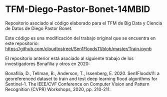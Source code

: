 # TFM-Diego-Pastor-Bonet-14MBID
Repositorio asociado al código elaborado para el TFM de Big Data y Ciencia de Datos de Diego Pastor Bonet. 




Este código es una modificación del trabajo original que se encuentra en este repositorio:
https://github.com/cloudtostreet/Sen1Floods11/blob/master/Train.ipynb


El repositorio anterior está asociado al siguiente trabajo de los investigadores Bonafilia y otros en 2020:

Bonafilia, D., Tellman, B., Anderson, T., Issenberg, E. 2020. Sen1Floods11: a georeferenced dataset to train and test deep learning flood algorithms for Sentinel-1. 
The IEEE/CVF Conference on Computer Vision and Pattern Recognition (CVPR) Workshops, 2020, pp. 210-211.

